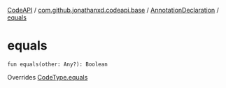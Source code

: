 [CodeAPI](../../index.md) / [com.github.jonathanxd.codeapi.base](../index.md) / [AnnotationDeclaration](index.md) / [equals](.)

# equals

`fun equals(other: Any?): Boolean`

Overrides [CodeType.equals](../../com.github.jonathanxd.codeapi.type/-code-type/equals.md)

